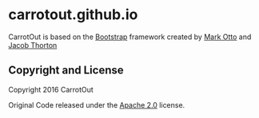 # carrotout.github.io

CarrotOut is based on the [Bootstrap](http://getbootstrap.com/) framework created by [Mark Otto](https://twitter.com/mdo) and [Jacob Thorton](https://twitter.com/fat)

## Copyright and License

Copyright 2016 CarrotOut

Original Code released under the [Apache 2.0](https://github.com/elkindnet/codedesign-basic-app/blob/gh-pages/LICENSE) license.